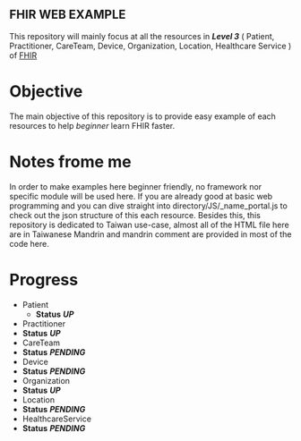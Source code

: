 ## FHIR WEB EXAMPLE

This repository will mainly focus at all the resources in **_Level 3_** ( Patient, Practitioner, CareTeam, Device, Organization, Location, Healthcare Service ) of [FHIR](https://www.hl7.org/fhir/)

# Objective
The main objective of this repository is to provide easy example of each resources to help _beginner_ learn FHIR faster. 

# Notes frome me
In order to make examples here beginner friendly, no framework nor specific module will be used here. If you are already good at basic web programming and you can dive straight into directory/JS/<resource>_name_portal.js to check out the json structure of this each resource. Besides this, this repository is dedicated to Taiwan use-case, almost all of the HTML file here are in Taiwanese Mandrin and mandrin comment are provided in most of the code here.

# Progress
* Patient
  * **Status** **_UP_**
* Practitioner
* **Status** **_UP_**
* CareTeam
* **Status** **_PENDING_**
* Device
* **Status** **_PENDING_**
* Organization
* **Status** **_UP_**
* Location
* **Status** **_PENDING_**
* HealthcareService
* **Status** **_PENDING_**

